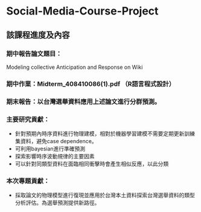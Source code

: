 # Social-Media-Course-Project

## 該課程進度及內容
### 期中報告論文題目：
Modeling collective Anticipation and Response on Wiki
### 期中作業：Midterm_408410086(1).pdf （R語言程式設計）
### 期末報告：以台灣選舉資料應用上述論文進行分群預測。
### 主要研究貢獻：
- 針對預期內時序資料進行物理建模，相對於機器學習建模不需要定期更新訓練集資料，避免case dependence。
- 可利用bayesian進行準確預測
- 探索影響時序波動規律的主要因素
- 可以針對同類型資料在面臨相同衝擊時會產生相似反應，以此分類
### 本次專題貢獻：
- 採取論文的物理模型進行復現並應用於台灣本土資料探索台灣選舉資料的類型分析評估。為選舉預測提供新路徑。
